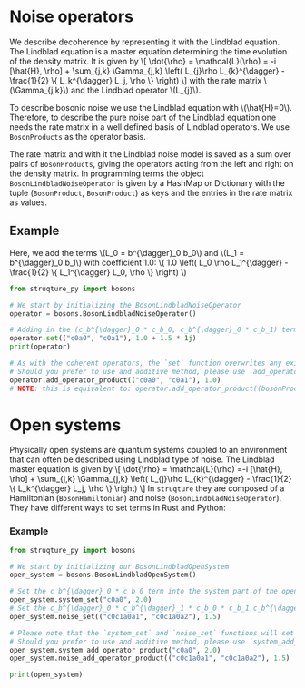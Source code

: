 # Noise operators

We describe decoherence by representing it with the Lindblad equation.
The Lindblad equation is a master equation determining the time evolution of the density matrix.
It is given by
\\[
    \dot{\rho} = \mathcal{L}(\rho) = -i \[\hat{H}, \rho\] + \sum_{j,k} \Gamma_{j,k} \left( L_{j}\rho L_{k}^{\dagger} - \frac{1}{2} \\{ L_k^{\dagger} L_j, \rho \\} \right)
\\]
with the rate matrix \\(\Gamma_{j,k}\\) and the Lindblad operator \\(L_{j}\\).

To describe bosonic noise we use the Lindblad equation with \\(\hat{H}=0\\).
Therefore, to describe the pure noise part of the Lindblad equation one needs the rate matrix in a well defined basis of Lindblad operators.
We use `BosonProducts` as the operator basis.

The rate matrix and with it the Lindblad noise model is saved as a sum over pairs of `BosonProducts`, giving the operators acting from the left and right on the density matrix.
In programming terms the object `BosonLindbladNoiseOperator` is given by a HashMap or Dictionary with the tuple (`BosonProduct`, `BosonProduct`) as keys and the entries in the rate matrix as values.

## Example

Here, we add the terms \\(L_0 = b^{\dagger}_0 b_0\\) and \\(L_1 = b^{\dagger}_0 b_1\\) with coefficient 1.0:
\\( 1.0 \left( L_0 \rho L_1^{\dagger} - \frac{1}{2} \\{ L_1^{\dagger} L_0, \rho \\} \right) \\)

```python
from struqture_py import bosons

# We start by initializing the BosonLindbladNoiseOperator
operator = bosons.BosonLindbladNoiseOperator()

# Adding in the (c_b^{\dagger}_0 * c_b_0, c_b^{\dagger}_0 * c_b_1) term
operator.set(("c0a0", "c0a1"), 1.0 + 1.5 * 1j)
print(operator)

# As with the coherent operators, the `set` function overwrites any existing value for the given key (here, a tuple of strings or DecoherenceProducts).
# Should you prefer to use and additive method, please use `add_operator_product`:
operator.add_operator_product(("c0a0", "c0a1"), 1.0)
# NOTE: this is equivalent to: operator.add_operator_product((bosonProduct([0], [0]), bosonProduct([0], [1])), 1.0)
```

# Open systems

Physically open systems are quantum systems coupled to an environment that can often be described using Lindblad type of noise.
The Lindblad master equation is given by
\\[
    \dot{\rho} = \mathcal{L}(\rho) =-i \[\hat{H}, \rho\] + \sum_{j,k} \Gamma_{j,k} \left( L_{j}\rho L_{k}^{\dagger} - \frac{1}{2} \\{ L_k^{\dagger} L_j, \rho \\} \right)
\\]
In `struqture` they are composed of a Hamiltonian (`BosonHamiltonian`) and noise (`BosonLindbladNoiseOperator`). They have different ways to set terms in Rust and Python:

### Example

```python
from struqture_py import bosons

# We start by initializing our BosonLindbladOpenSystem
open_system = bosons.BosonLindbladOpenSystem()

# Set the c_b^{\dagger}_0 * c_b_0 term into the system part of the open system
open_system.system_set("c0a0", 2.0)
# Set the c_b^{\dagger}_0 * c_b^{\dagger}_1 * c_b_0 * c_b_1 c_b^{\dagger}_0 * c_b^{\dagger}_1 * c_b_0 * c_b_2 term into the noise part of the open system
open_system.noise_set(("c0c1a0a1", "c0c1a0a2"), 1.5)

# Please note that the `system_set` and `noise_set` functions will set the values given, overwriting any previous value.
# Should you prefer to use and additive method, please use `system_add_operator_product` and `noise_add_operator_product`:
open_system.system_add_operator_product("c0a0", 2.0)
open_system.noise_add_operator_product(("c0c1a0a1", "c0c1a0a2"), 1.5)

print(open_system)
```

